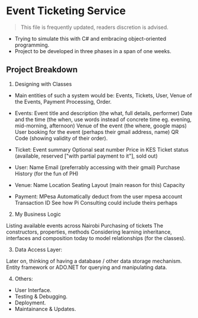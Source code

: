 # Event Ticketing Service

> This file is frequently updated, readers discretion is advised.  

- Trying to simulate this with C# and embracing object-oriented programming.
- Project to be developed in three phases in a span of one weeks.

## Project Breakdown

1. Designing with Classes

- Main entities of such a system would be: Events, Tickets, User, Venue of the Events, Payment Processing, Order.

- Events:
  Event title and description (the what, full details, performer)
  Date and the time (the when, use words instead of concrete time eg. evening, mid-morning, afternoon)
  Venue of the event (the where, google maps)
  User booking for the event (perhaps their gmail address, name)
  QR Code (showing validity of their order).

- Ticket:
  Event summary
  Optional seat number
  Price in KES
  Ticket status (available, reserved ["with partial payment to it"], sold out)

- User:
  Name
  Email (preferrably accessing with their gmail)
  Purchase History (for the fun of PH)

- Venue:
  Name
  Location
  Seating Layout (main reason for this)
  Capacity

- Payment:
  MPesa
  Automatically deduct from the user mpesa account
  Transaction ID
  See how Pi Consulting could include theirs perhaps

2. My Business Logic

Listing available events across Nairobi
Purchasing of tickets
The constructors, properties, methods
Considering learning inheritance, interfaces and composition today to model relationships (for the classes).

3. Data Access Layer:

Later on, thinking of having a database / other data storage mechanism.
Entity framework or ADO.NET for querying and manipulating data.

4. Others:

- User Interface.
- Testing & Debugging.
- Deployment.
- Maintainance & Updates.
